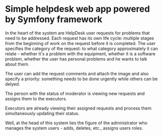 Simple helpdesk web app powered by Symfony framework
========================
In the heart of the system are HelpDesk user requests for problems that need to be addressed.
Each request has its own life cycle: multiple stages from the beginning of work on the request before it is completed.
The user specifies the category of the request: to what category approximately it can relate - whether it's a problem with the equipment,
whether it is a software problem, whether the user has personal problems and he wants to talk about them.

The user can add the request comments and attach the image and also specify a priority: something needs to be done urgently while others can be delyed.

The person with the status of moderator is viewing new requests and assigns them to the executors.

Executors are already viewing their assigned requests and process them simultaneously updating their status.

Well, at the head of this system lies the figure of the administrator who manages the system users - adds, deletes, etc., assigns users roles.

